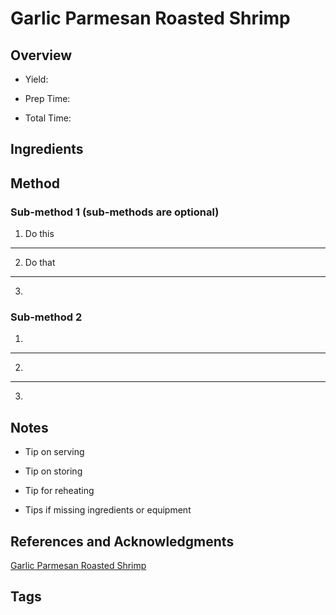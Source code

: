 # Garlic Parmesan Roasted Shrimp

## Overview

- Yield:

- Prep Time:

- Total Time:

## Ingredients



## Method

### Sub-method 1 (sub-methods are optional)

1. Do this
---
2. Do that
---
3.

### Sub-method 2

1.
---
2.
---
3.

## Notes

- Tip on serving

- Tip on storing

- Tip for reheating

- Tips if missing ingredients or equipment

## References and Acknowledgments

[Garlic Parmesan Roasted Shrimp](http://damndelicious.net/2014/12/05/garlic-parmesan-roasted-shrimp/)

## Tags


